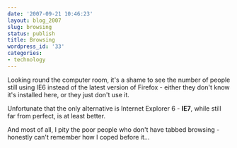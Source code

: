 ```yaml
---
date: '2007-09-21 10:46:23'
layout: blog_2007
slug: browsing
status: publish
title: Browsing
wordpress_id: '33'
categories:
- technology
---
```


Looking round the computer room, it's a shame to see the number of people
still using IE6 instead of the latest version of Firefox - either they don't
know it's installed here, or they just don't use it.

Unfortunate that the only alternative is Internet Explorer 6 - **IE7**, while
still far from perfect, is at least better.

And most of all, I pity the poor people who don't have tabbed browsing -
honestly can't remember how I coped before it…
